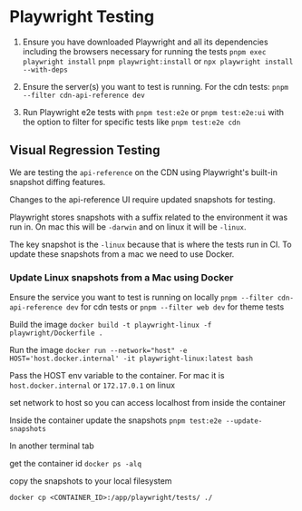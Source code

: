 # Playwright Testing

1. Ensure you have downloaded Playwright and all its dependencies including the browsers necessary for running the tests
   `pnpm exec playwright install`
   `pnpm playwright:install` or `npx playwright install --with-deps`

2. Ensure the server(s) you want to test is running. For the cdn tests:
   `pnpm --filter cdn-api-reference dev`

3. Run Playwright e2e tests with `pnpm test:e2e` or `pnpm test:e2e:ui` with the option to filter for specific tests like `pnpm test:e2e cdn`

## Visual Regression Testing

We are testing the `api-reference` on the CDN using Playwright's built-in snapshot diffing features.

Changes to the api-reference UI require updated snapshots for testing.

Playwright stores snapshots with a suffix related to the environment it was run in. On mac this will be `-darwin` and on linux it will be `-linux`.

The key snapshot is the `-linux` because that is where the tests run in CI. To update these snapshots from a mac we need to use Docker.

### Update Linux snapshots from a Mac using Docker

Ensure the service you want to test is running on locally
`pnpm --filter cdn-api-reference dev` for cdn tests or `pnpm --filter web dev` for theme tests

Build the image
`docker build -t playwright-linux -f playwright/Dockerfile .`

Run the image
`docker run --network="host" -e HOST='host.docker.internal' -it playwright-linux:latest bash`

Pass the HOST env variable to the container. For mac it is `host.docker.internal` or `172.17.0.1` on linux

set network to host so you can access localhost from inside the container

Inside the container update the snapshots
`pnpm test:e2e --update-snapshots`

In another terminal tab

get the container id
`docker ps -alq`

copy the snapshots to your local filesystem

`docker cp <CONTAINER_ID>:/app/playwright/tests/ ./`
